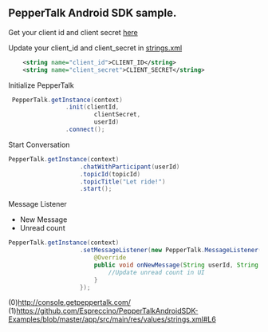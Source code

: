 PepperTalk Android SDK sample.
-----------------------------

Get your client id and client secret [here](0)

Update your client_id and client_secret in [strings.xml](1)
```xml
    <string name="client_id">CLIENT_ID</string>
    <string name="client_secret">CLIENT_SECRET</string>
```

Initialize PepperTalk
```java
 PepperTalk.getInstance(context)
                .init(clientId,
                        clientSecret,
                        userId)
                .connect();
```

Start Conversation

```java
PepperTalk.getInstance(context)
                    .chatWithParticipant(userId)
                    .topicId(topicId)
                    .topicTitle("Let ride!")
                    .start();
```

Message Listener 
- New Message
- Unread count
```java
PepperTalk.getInstance(context)
                    .setMessageListener(new PepperTalk.MessageListener() {
                        @Override
                        public void onNewMessage(String userId, String topicId, int unreadCount) {
                            //Update unread count in UI
                        }
                    });
```

(0)http://console.getpeppertalk.com/
(1)https://github.com/Espreccino/PepperTalkAndroidSDK-Examples/blob/master/app/src/main/res/values/strings.xml#L6
